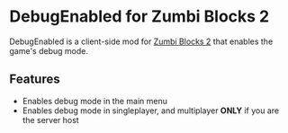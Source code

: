# DebugEnabled for Zumbi Blocks 2

DebugEnabled is a client-side mod for [Zumbi Blocks 2](https://store.steampowered.com/app/1941780/Zumbi_Blocks_2_Open_Alpha/) that enables the game's debug mode.

## Features

- Enables debug mode in the main menu
- Enables debug mode in singleplayer, and multiplayer **ONLY** if you are the server host
